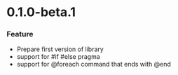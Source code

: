 # 0.1.0-beta.1

### Feature
* Prepare first version of library
* support for #if #else pragma
* support for @foreach command that ends with @end 
